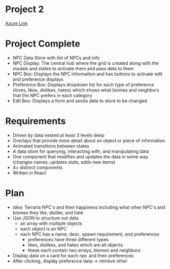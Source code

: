 # Project 2

[Azure Link](https://lively-desert-0516a990f.2.azurestaticapps.net/)

# Project Complete

- NPC Data Store with list of NPCs and info
- NPC Display: The central hub where the grid is created along with the modals and states to activate them and pass data to them
- NPC Box: Displays the NPC information and has buttons to activate edit and preference displays
- Preference Box: Displays dropdown list for each type of preference (loves, likes, dislikes, hates) which shows what biomes and neighbors that the NPC prefers in each category
- Edit Box: Displays a form and sends data to store to be changed

# Requirements

- Driven by data nested at least 3 levels deep
- Overlays that provide more detail about an object or piece of information
- Animated transitions between states
- A data store for querying, interacting with, and manipulating data
- One component that modifies and updates the data in some way (changes names, updates stats, adds new items)
- 4+ distinct components
- Written in React

# Plan

- Idea: Terraria NPC's and their happiness including what other NPC's and biomes they like, dislike, and hate
- Use JSON to structure out data
  - an array with multiple objects
  - each object is an NPC
  - each NPC has a name, desc, spawn requirement, and preferences
    - preferences have three different types
    - likes, dislikes, and hates which are all objects
    - these each contain two arrays, biomes and neighbors
- Display data on a card for each npc and their preferences
- After clicking, display preference data -> retrieve other
